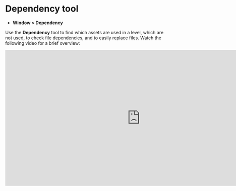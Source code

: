 # Dependency tool

- **Window > Dependency**

Use the **Dependency** tool to find which assets are used in a level, which are not used, to check file dependencies, and to easily replace files. Watch the following video for a brief overview:


<iframe width="854" height="432" src="http://player.ooyala.com/iframe.html?pbid=6055f5a2061d4016b11ebf1fa8a7751e&amp;platform=html-fallback&amp;ec=Fhb2JkMDE6Z_bCOeT3W1UFhYFi8EE7-7" frameborder="0" allowfullscreen></iframe>

